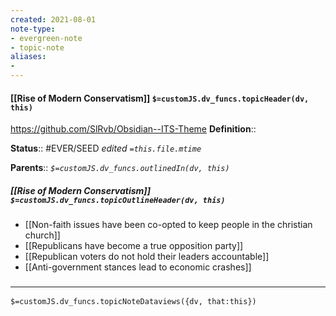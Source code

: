 ```yaml
---
created: 2021-08-01
note-type: 
- evergreen-note
- topic-note
aliases:
- 
---
```


#### [[Rise of Modern Conservatism]] `$=customJS.dv_funcs.topicHeader(dv, this)`

 https://github.com/SlRvb/Obsidian--ITS-Theme
**Definition**::

**Status**:: #EVER/SEED 
*edited `=this.file.mtime`*

**Parents**:: 
*`$=customJS.dv_funcs.outlinedIn(dv, this)`*

##### [[Rise of Modern Conservatism]] `$=customJS.dv_funcs.topicOutlineHeader(dv, this)`
- [[Non-faith issues have been co-opted to keep people in the christian church]]
- [[Republicans have become a true opposition party]]
- [[Republican voters do not hold their leaders accountable]]
- [[Anti-government stances lead to economic crashes]]

### <hr class="dataviews"/>

`$=customJS.dv_funcs.topicNoteDataviews({dv, that:this})`


